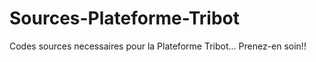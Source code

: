 # Sources-Plateforme-Tribot
Codes sources necessaires pour la Plateforme Tribot...
Prenez-en soin!!
